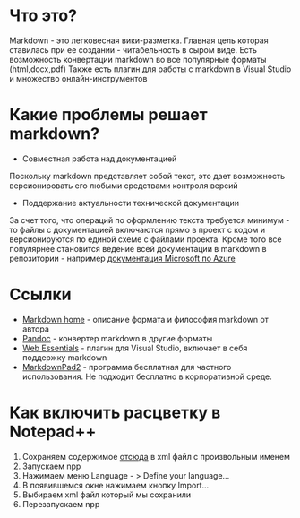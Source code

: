 
Что это?
==

Markdown - это легковесная вики-разметка. Главная цель которая ставилась при ее создании - читабельность в сыром виде.
Есть возможность конвертации markdown во все популярные форматы (html,docx,pdf)
Также есть плагин для работы с markdown в Visual Studio и множество онлайн-инструментов

Какие проблемы решает markdown?
==

- Совместная работа над документацией

Поскольку markdown представляет собой текст, это дает возможность версионировать его любыми средствами контроля версий 

- Поддержание актуальности технической документации

За счет того, что операций по оформлению текста требуется минимум - то файлы с документацией включаются прямо в проект с кодом и версионируются по единой схеме с файлами проекта.
Кроме того все популярнее становится ведение всей документации в markdown в репозитории - например [документация Microsoft по Azure](https://github.com/Azure/azure-content)

Ссылки
==
- [Markdown home](http://daringfireball.net/projects/markdown/syntax) - описание формата и философия markdown от автора
- [Pandoc](http://johnmacfarlane.net/pandoc/) - конвертер markdown в другие форматы
- [Web Essentials](http://vswebessentials.com/) - плагин для Visual Studio, включает в себя поддержку markdown
- [MarkdownPad2](http://markdownpad.com/) - программа бесплатная для частного использования. Не подходит бесплатно в корпоративной среде.

Как включить расцветку в Notepad++
==

1. Сохраняем содержимое [отсюда](https://raw.githubusercontent.com/Edditoria/markdown_npp_zenburn/master/default_theme/userDefineLang.xml) в xml файл с произвольным именем
1. Запускаем npp
1. Нажимаем меню Language - > Define your language...
1. В появившемся окне нажимаем кнопку Import...
1. Выбираем xml файл который мы сохранили
1. Перезапускаем npp



